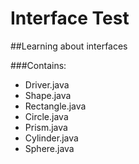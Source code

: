 # Interface Test

##Learning about interfaces

###Contains:

* Driver.java
* Shape.java
* Rectangle.java
* Circle.java
* Prism.java
* Cylinder.java
* Sphere.java

